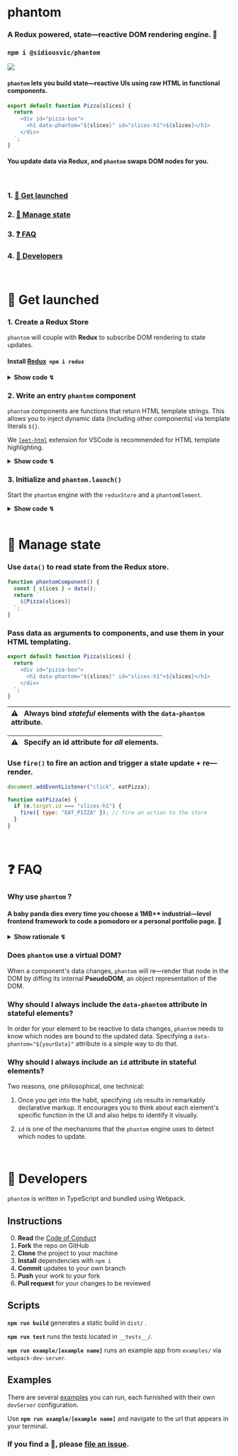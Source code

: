 # phantom

### A Redux powered, state—reactive DOM rendering engine. 👻

### `npm i @sidiousvic/phantom`

![](https://media.giphy.com/media/gGehV1zB72ijQoSFtF/giphy.gif)

#### `phantom` lets you build state—reactive UIs using raw HTML in functional components.

```js
export default function Pizza(slices) {
  return `
    <div id="pizza-box">
      <h1 data-phantom="${slices}" id="slices-h1">${slices}</h1>
    </div>
  `;
}
```

#### You update data via Redux, and `phantom` swaps DOM nodes for you.

<br>

### 1. [🚀 Get launched](#-get-launched)
### 2. [🍕 Manage state](#-manage-state)
### 3. [❓ FAQ](#-faq)
### 4. [🔧 Developers](#-developers)

<br>

# 🚀 Get launched

### 1. Create a Redux Store

`phantom` will couple with **Redux** to subscribe DOM rendering to state updates.

#### Install [Redux](https://redux.js.org/introduction/getting-started) &nbsp;`npm i redux`

<details>
<summary><b>Show code ↯</b></summary>

```js
import { createStore } from "redux";

const data = {
  slices: ["🍕", "🍕", "🍕"],
};

function reducer(state = data, action) {
  switch (action.type) {
    case "EAT_SLICE":
      // remove a slice from array
      return { ...state, slices: state.slices.slice(0, -1) };
    default:
      return state;
  }
}

const store = createStore(reducer);

export default reduxStore;
```

</details>

### 2. Write an entry `phantom` component

`phantom` components are functions that return HTML template strings. This allows you to inject dynamic data (including other components) via template literals `${}`.

We [`leet-html`](https://marketplace.visualstudio.com/items?itemName=EldarGerfanov.leet-html) extension for VSCode is recommended for HTML template highlighting.

<details>
<summary><b>Show code ↯</b></summary>

```js
function phantomComponent() {
  return `
    ${Pizza()} // inject the Pizza component from above
  `;
}
```

</details>

### 3. Initialize and `phantom.launch()`

Start the `phantom` engine with the `reduxStore` and a `phantomElement`.

<details>
<summary><b>Show code ↯</b></summary>

```js
import phantom from "@sidiousvic/phantom";
import reduxStore from "./reduxStore.js";
import Pizza from "./ui/Pizza.js";

export const { fire, data, launch } = phantom(reduxStore, phantomComponent);

launch(); // initial render
```

`phantom` will expose three key methods: `fire`, `data`, and `launch`.

`fire` and `data` are only syntactic pointers to the `reduxStore`'s `dispatch` and `getState` methods respectively. **You are welcome to avoid them and call the store directly for action dispatching and state getting.**

`launch` will perform the initial DOM render on call.

</details>

<br>

# 🍕 Manage state

### Use `data()` to read state from the Redux store.

```js
function phantomComponent() {
  const { slices } = data();
  return `
    ${Pizza(slices)}
  `;
}
```

### Pass data as arguments to components, and use them in your HTML templating.

```js
export default function Pizza(slices) {
  return `
    <div id="pizza-box">
      <h1 data-phantom="${slices}" id="slices-h1">${slices}</h1>
    </div>
  `;
}
```

| ⚠️ &nbsp; Always bind _stateful_ elements with the `data-phantom` attribute. |
| :--------------------------------------------------------------------------- |


| ⚠️ &nbsp; Specify an id attribute for _all_ elements. |
| :---------------------------------------------------- |


### Use `fire()` to fire an action and trigger a state update + re—render.

```js
document.addEventListener("click", eatPizza);

function eatPizza(e) {
  if (e.target.id === "slices-h1") {
    fire({ type: "EAT_PIZZA" }); // fire an action to the store
  }
}
```

<br>

# ❓ FAQ

### Why use `phantom` ?

#### A baby panda dies every time you choose a 1MB+\* industrial—level frontend framework to code a pomodoro or a personal portfolio page. 🐼

<details>
<summary><b>Show rationale ↯</b></summary>
  

#### You don't drive to the corner store, but walking is overrated. `phantom` is the bike you need.

#### 🖍 Declarative

With `phantom`, you can write markup in a declarative way ala JSX using raw HTML strings, and inject dynamic data using template literals—staying fully JS native.

#### 🍕 Component—based

`phantom` lets you divide your UI into components, abstracting markup into composable functions.

#### 🧪 Reactive

The `phantom` engine integrates with your Redux store and subscribes to state updates. It swaps nodes when their data changes.

#### 👩🏾‍🏭 Closer to the JS _metal_

`phantom` only helps with DOM rendering. Listeners, effects, style manipulation, routing—the _fun_ stuff—is still in your hands. 🙌🏼

No JSX, no complex API, no syntactic hyperglycemia.

#### React is for React devs. Vue is for slightly hipster devs. `phantom` is for JavaScript devs.<sup>○</sup><sup>∆</sup>

<sub>\* unpacked size of ReactDOM is 3MB. Vue is 2.98MB. **Phantom is 30.5 kB.**</sub>
<sub><sup>○</sup> `phantom` users may be the hipsterest of them all.</sub>
<sub><sup>∆</sup> _Angular_? What is Angular?</sub>

</details>

### Does `phantom` use a virtual DOM?

When a component's data changes, `phantom` will re—render that node in the DOM by diffing its internal **PseudoDOM**, an object representation of the DOM.

### Why should I always include the `data-phantom` attribute in stateful elements?

In order for your element to be reactive to data changes, `phantom` needs to know which nodes are bound to the updated data. Specifying a `data-phantom="${yourData}"` attribute is a simple way to do that.

### Why should I always include an `id` attribute in stateful elements?

Two reasons, one philosophical, one technical:

1. Once you get into the habit, specifying `id`s results in remarkably declarative markup. It encourages you to think about each element's specific function in the UI and also helps to identify it visually.

2. `id` is one of the mechanisms that the `phantom` engine uses to detect which nodes to update.

<br>

# 🔧 Developers

`phantom` is written in TypeScript and bundled using Webpack.

## Instructions

0.  **Read** the [Code of Conduct](./CODEOFCONDUCT.md)
1.  **Fork** the repo on GitHub
2.  **Clone** the project to your machine
3.  **Install** dependencies with `npm i`
4.  **Commit** updates to your own branch
5.  **Push** your work to your fork
6.  **Pull request** for your changes to be reviewed

## Scripts

**`npm run build`**
generates a static build in `dist/` .

**`npm run test`**
runs the tests located in `__tests__/`.

**`npm run example/[example name]`**
runs an example app from `examples/` via `webpack-dev-server`.

## Examples

There are several [examples](./examples) you can run, each furnished with their own `devServer` configuration.

Use **`npm run example/[example name]`** and navigate to the url that appears in your terminal.

### If you find a 🐞, please **[file an issue](https://github.com/sidiousvic/phantom/issues)**.

